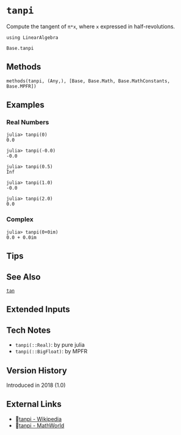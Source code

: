# `tanpi`

Compute the tangent of `π*x`, where `x` expressed in half-revolutions.

```@setup repl_only
using LinearAlgebra
```
```@docs
Base.tanpi
```


## Methods

```@repl
methods(tanpi, (Any,), [Base, Base.Math, Base.MathConstants, Base.MPFR])
```


## Examples

### Real Numbers
```jldoctest
julia> tanpi(0)
0.0

julia> tanpi(-0.0)
-0.0

julia> tanpi(0.5)
Inf

julia> tanpi(1.0)
-0.0

julia> tanpi(2.0)
0.0
```

### Complex
```jldoctest
julia> tanpi(0+0im)
0.0 + 0.0im
```

## Tips


## See Also

[`tan`](@ref)


## Extended Inputs


## Tech Notes

- `tanpi(::Real)`: by pure julia
- `tanpi(::BigFloat)`: by MPFR


## Version History

Introduced in 2018 (1.0)


## External Links
- 🔗[tanpi - Wikipedia](https://en.wikipedia.org/wiki/ )
- 🔗[tanpi - MathWorld](https://mathworld.wolfram.com/ )
